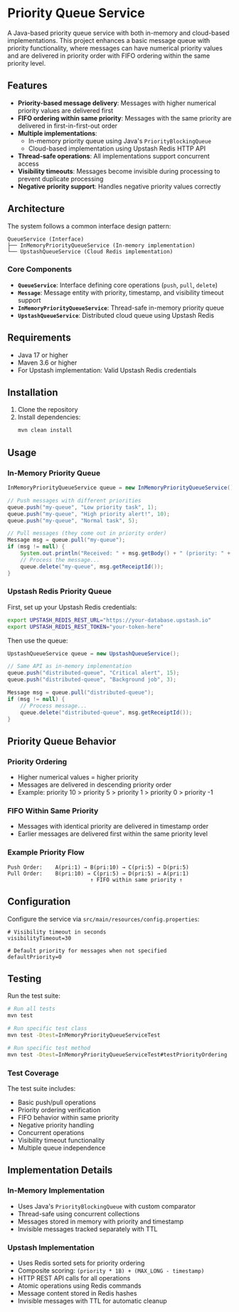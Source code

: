 # Priority Queue Service

A Java-based priority queue service with both in-memory and cloud-based implementations. This project enhances a basic message queue with priority functionality, where messages can have numerical priority values and are delivered in priority order with FIFO ordering within the same priority level.

## Features

- **Priority-based message delivery**: Messages with higher numerical priority values are delivered first
- **FIFO ordering within same priority**: Messages with the same priority are delivered in first-in-first-out order
- **Multiple implementations**: 
  - In-memory priority queue using Java's `PriorityBlockingQueue`
  - Cloud-based implementation using Upstash Redis HTTP API
- **Thread-safe operations**: All implementations support concurrent access
- **Visibility timeouts**: Messages become invisible during processing to prevent duplicate processing
- **Negative priority support**: Handles negative priority values correctly

## Architecture

The system follows a common interface design pattern:

```
QueueService (Interface)
├── InMemoryPriorityQueueService (In-memory implementation)
└── UpstashQueueService (Cloud Redis implementation)
```

### Core Components

- **`QueueService`**: Interface defining core operations (`push`, `pull`, `delete`)
- **`Message`**: Message entity with priority, timestamp, and visibility timeout support
- **`InMemoryPriorityQueueService`**: Thread-safe in-memory priority queue
- **`UpstashQueueService`**: Distributed cloud queue using Upstash Redis

## Requirements

- Java 17 or higher
- Maven 3.6 or higher
- For Upstash implementation: Valid Upstash Redis credentials

## Installation

1. Clone the repository
2. Install dependencies:
   ```bash
   mvn clean install
   ```

## Usage

### In-Memory Priority Queue

```java
InMemoryPriorityQueueService queue = new InMemoryPriorityQueueService();

// Push messages with different priorities
queue.push("my-queue", "Low priority task", 1);
queue.push("my-queue", "High priority alert!", 10);
queue.push("my-queue", "Normal task", 5);

// Pull messages (they come out in priority order)
Message msg = queue.pull("my-queue");
if (msg != null) {
    System.out.println("Received: " + msg.getBody() + " (priority: " + msg.getPriority() + ")");
    // Process the message...
    queue.delete("my-queue", msg.getReceiptId());
}
```

### Upstash Redis Priority Queue

First, set up your Upstash Redis credentials:

```bash
export UPSTASH_REDIS_REST_URL="https://your-database.upstash.io"
export UPSTASH_REDIS_REST_TOKEN="your-token-here"
```

Then use the queue:

```java
UpstashQueueService queue = new UpstashQueueService();

// Same API as in-memory implementation
queue.push("distributed-queue", "Critical alert", 15);
queue.push("distributed-queue", "Background job", 3);

Message msg = queue.pull("distributed-queue");
if (msg != null) {
    // Process message...
    queue.delete("distributed-queue", msg.getReceiptId());
}
```

## Priority Queue Behavior

### Priority Ordering
- Higher numerical values = higher priority
- Messages are delivered in descending priority order
- Example: priority 10 > priority 5 > priority 1 > priority 0 > priority -1

### FIFO Within Same Priority
- Messages with identical priority are delivered in timestamp order
- Earlier messages are delivered first within the same priority level

### Example Priority Flow
```
Push Order:    A(pri:1) → B(pri:10) → C(pri:5) → D(pri:5)
Pull Order:    B(pri:10) → C(pri:5) → D(pri:5) → A(pri:1)
                          ↑ FIFO within same priority ↑
```

## Configuration

Configure the service via `src/main/resources/config.properties`:

```properties
# Visibility timeout in seconds
visibilityTimeout=30

# Default priority for messages when not specified
defaultPriority=0
```

## Testing

Run the test suite:

```bash
# Run all tests
mvn test

# Run specific test class
mvn test -Dtest=InMemoryPriorityQueueServiceTest

# Run specific test method
mvn test -Dtest=InMemoryPriorityQueueServiceTest#testPriorityOrdering
```

### Test Coverage

The test suite includes:
- Basic push/pull operations
- Priority ordering verification
- FIFO behavior within same priority
- Negative priority handling
- Concurrent operations
- Visibility timeout functionality
- Multiple queue independence

## Implementation Details

### In-Memory Implementation
- Uses Java's `PriorityBlockingQueue` with custom comparator
- Thread-safe using concurrent collections
- Messages stored in memory with priority and timestamp
- Invisible messages tracked separately with TTL

### Upstash Implementation
- Uses Redis sorted sets for priority ordering
- Composite scoring: `(priority * 1B) + (MAX_LONG - timestamp)`
- HTTP REST API calls for all operations
- Atomic operations using Redis commands
- Message content stored in Redis hashes
- Invisible messages with TTL for automatic cleanup

